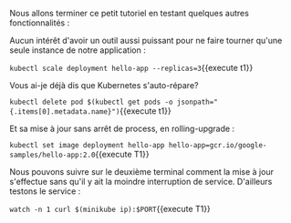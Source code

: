 Nous allons terminer ce petit tutoriel en testant quelques autres fonctionnalités :

Aucun intérêt d'avoir un outil aussi puissant pour ne faire tourner qu'une seule instance de notre application :

`kubectl scale deployment hello-app --replicas=3`{{execute t1}}

Vous ai-je déjà dis que Kubernetes s'auto-répare?

`kubectl delete pod $(kubectl get pods -o jsonpath="{.items[0].metadata.name}")`{{execute t1}}

Et sa mise à jour sans arrêt de process, en rolling-upgrade :

`kubectl set image deployment hello-app hello-app=gcr.io/google-samples/hello-app:2.0`{{execute T1}}

Nous pouvons suivre sur le deuxième terminal comment la mise à jour s'effectue sans qu'il y ait la moindre interruption de service. D'ailleurs testons le service :

`watch -n 1 curl $(minikube ip):$PORT`{{execute T1}}
